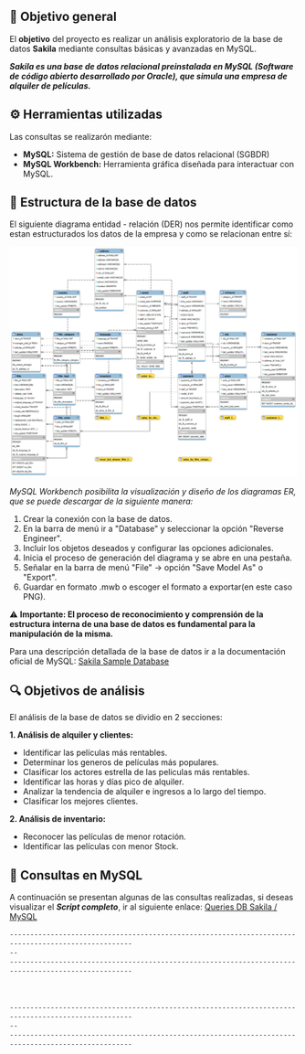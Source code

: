## :round_pushpin: Objetivo general

El **objetivo** del proyecto es realizar un análisis exploratorio de la base de datos **Sakila** mediante consultas básicas y avanzadas en MySQL.

***Sakila es una base de datos relacional preinstalada en MySQL (Software de código abierto desarrollado por Oracle), que simula una empresa de alquiler de películas.***

## :gear: Herramientas utilizadas

Las consultas se realizarón mediante:

- **MySQL:** Sistema de gestión de base de datos relacional (SGBDR)
- **MySQL Workbench:** Herramienta gráfica diseñada para interactuar con MySQL. 

## :open_file_folder: Estructura de la base de datos

El siguiente diagrama entidad - relación (DER) nos permite identificar como estan estructurados los datos de la empresa y como se relacionan entre sí: 

![DER](https://github.com/Johanna-Rojas/BD_SAKILA/blob/main/SAKILA_ER_Diagram.png)

*MySQL Workbench posibilita la visualización y diseño de los diagramas ER, que se puede descargar de la siguiente manera:*

1. Crear la conexión con la base de datos.
2. En la barra de menú ir a "Database" y seleccionar la opción "Reverse Engineer".
3. Incluir los objetos deseados y configurar las opciones adicionales.
4. Inicia el proceso de generación del diagrama y se abre en una pestaña.
5. Señalar en la barra de menú "File" -> opción "Save Model As" o "Export".
6. Guardar en formato .mwb o escoger el formato a exportar(en este caso PNG).

:warning: **Importante: El proceso de reconocimiento y comprensión de la estructura interna de una base de datos es fundamental para la manipulación de la misma.**

Para una descripción detallada de la base de datos ir a la documentación oficial de MySQL: [Sakila Sample Database](https://dev.mysql.com/doc/sakila/en/)

## :mag: Objetivos de análisis

El análisis de la base de datos se dividio en 2 secciones:

**1. Análisis de alquiler y clientes:**

- Identificar las películas más rentables.
- Determinar los generos de películas más populares.
- Clasificar los actores estrella de las peliculas más rentables.
- Identificar las horas y días pico de alquiler.
- Analizar la tendencia de alquiler e ingresos a lo largo del tiempo.
- Clasificar los mejores clientes.

**2. Análisis de inventario:**

- Reconocer las películas de menor rotación.
- Identificar las películas con menor Stock.

## :bookmark_tabs: Consultas en MySQL

A continuación se presentan algunas de las consultas realizadas, si deseas visualizar el ***Script completo***, ir al siguiente enlace: [Queries DB Sakila / MySQL]()

~~~
----------------------------------------------------------------------------------------------------
-- 
----------------------------------------------------------------------------------------------------



----------------------------------------------------------------------------------------------------
-- 
----------------------------------------------------------------------------------------------------


~~~